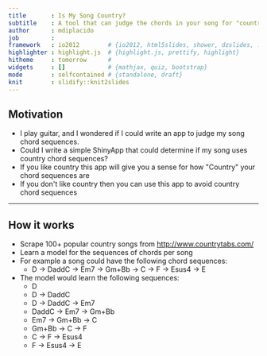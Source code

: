 ```yaml
---
title       : Is My Song Country?
subtitle    : A tool that can judge the chords in your song for "countryness"
author      : mdiplacido
job         : 
framework   : io2012        # {io2012, html5slides, shower, dzslides, ...}
highlighter : highlight.js  # {highlight.js, prettify, highlight}
hitheme     : tomorrow      # 
widgets     : []            # {mathjax, quiz, bootstrap}
mode        : selfcontained # {standalone, draft}
knit        : slidify::knit2slides
---
```


## Motivation

* I play guitar, and I wondered if I could write an app to judge my song chord sequences.
* Could I write a simple ShinyApp that could determine if my song uses country chord sequences?
* If you like country this app will give you a sense for how "Country" your chord sequences are
* If you don't like country then you can use this app to avoid country chord sequences

---

## How it works

* Scrape 100+ popular country songs from http://www.countrytabs.com/
* Learn a model for the sequences of chords per song
* For example a song could have the following chord sequences:
  * D -> DaddC -> Em7 -> Gm+Bb -> C -> F -> Esus4 -> E
* The model would learn the following sequences:
  * D
  * D -> DaddC
  * D -> DaddC -> Em7
  * DaddC -> Em7 -> Gm+Bb
  * Em7 -> Gm+Bb -> C
  * Gm+Bb -> C -> F
  * C -> F -> Esus4
  * F -> Esus4 -> E
